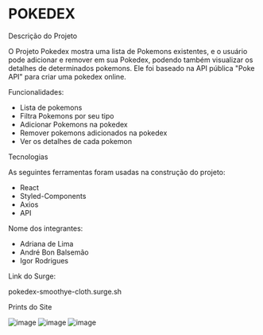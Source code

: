 # POKEDEX

Descrição do Projeto

O Projeto Pokedex mostra uma lista de Pokemons existentes, 
e o usuário pode adicionar e remover em sua Pokedex, podendo 
também visualizar os detalhes de determinados pokemons. 
Ele foi baseado na API pública "Poke API" para criar uma pokedex 
online.

Funcionalidades:

- Lista de pokemons
- Filtra Pokemons por seu tipo
- Adicionar Pokemons na pokedex
- Remover pokemons adicionados na pokedex
- Ver os detalhes de cada pokemon

Tecnologias

As seguintes ferramentas foram usadas na construção do projeto:

- React
- Styled-Components
- Axios
- API

Nome dos integrantes:
- Adriana de Lima
- André Bon Balsemão
- Igor Rodrigues

Link do Surge: 

pokedex-smoothye-cloth.surge.sh

Prints do Site

![image](https://user-images.githubusercontent.com/104652478/180671854-fcf7bd40-09e8-4d6d-8749-ab42f903b134.png)
![image](https://user-images.githubusercontent.com/104652478/180671876-c5c2328c-6de0-4c17-9ff5-c565ea635e5c.png)
![image](https://user-images.githubusercontent.com/104652478/180671895-6edd72ea-a498-4dff-b178-958e8321fb6e.png)


